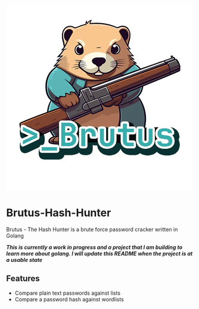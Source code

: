 ![Brutus](Brutus-500px.png)
# Brutus-Hash-Hunter
Brutus - The Hash Hunter is a brute force password cracker written in Golang

***This is currently a work in progress and a project that I am building to learn more about golang. I will update this README when the project is at a usable state***

## Features

- Compare plain text passwords against lists
- Compare a password hash against wordlists


